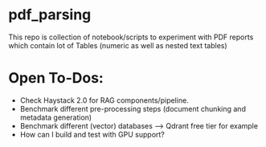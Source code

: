 # pdf_parsing
This repo is collection of notebook/scripts to experiment with PDF reports which contain lot of Tables (numeric as well as nested text tables)

# Open To-Dos:
* Check Haystack 2.0 for RAG components/pipeline.
* Benchmark different pre-processing steps (document chunking and metadata generation)
* Benchmark different (vector) databases --> Qdrant free tier for example
* How can I build and test with GPU support?

